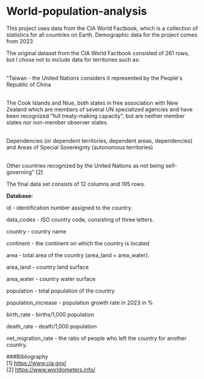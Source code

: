 # World-population-analysis

This project uses data from the CIA World Factbook, which is a collection of statistics for all countries on Earth. Demographic data for the project comes from 2023

The original dataset from the CIA World Factbook consisted of 261 rows, but I chose not to include data for territories such as:

<br>"Taiwan - the United Nations considers it represented by the People's Republic of China

<br>The Cook Islands and Niue, both states in free association with New Zealand which are members of several UN specialized agencies and have been recognized "full treaty-making capacity", but are neither member states nor non-member observer states.

<br>Dependencies (or dependent territories, dependent areas, dependencies) and Areas of Special Sovereignty (autonomous territories)

<br>Other countries recognized by the United Nations as not being self-governing" [2]

The final data set consists of 12 columns and 195 rows.

**Database:**

id - identification number assigned to the country.

data_codes - ISO country code, consisting of three letters.

country - country name

continent - the continent on which the country is located

area - total area of the country (area_land + area_water).

area_land - country land surface

area_water - country water surface

population - total population of the country

population_increase - population growth rate in 2023 in %

birth_rate - births/1,000 population

death_rate - death/1,000 population

net_migration_rate - the ratio of people who left the country for another country.

###Bibliography
<br>[1] https://www.cia.gov/
<br>[2] https://www.worldometers.info/
